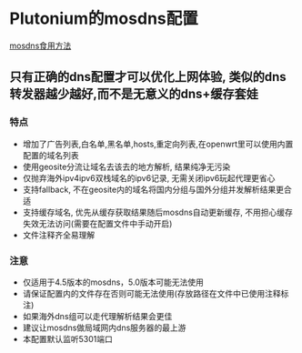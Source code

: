 # Plutonium的mosdns配置
[mosdns食用方法](https://irine-sistiana.gitbook.io/mosdns-wiki/)
  
## 只有正确的dns配置才可以优化上网体验, 类似的dns转发器越少越好,而不是无意义的dns+缓存套娃
### 特点
- 增加了广告列表,白名单,黑名单,hosts,重定向列表,在openwrt里可以使用内置配置的域名列表
- 使用geosite分流让域名去该去的地方解析, 结果纯净无污染
- 仅抛弃海外ipv4ipv6双栈域名的ipv6记录, 无需关闭ipv6玩起代理更省心
- 支持fallback, 不在geosite内的域名将国内分组与国外分组并发解析结果更合适
- 支持缓存域名, 优先从缓存获取结果随后mosdns自动更新缓存, 不用担心缓存失效无法访问(需要在配置文件中手动开启)
- 文件注释齐全易理解
### 注意
- 仅适用于4.5版本的mosdns，5.0版本可能无法使用
- 请保证配置内的文件存在否则可能无法使用(存放路径在文件中已使用注释标注)
- 如果海外dns组可以走代理解析结果会更佳
- 建议让mosdns做局域网内dns服务器的最上游
- 本配置默认监听5301端口

